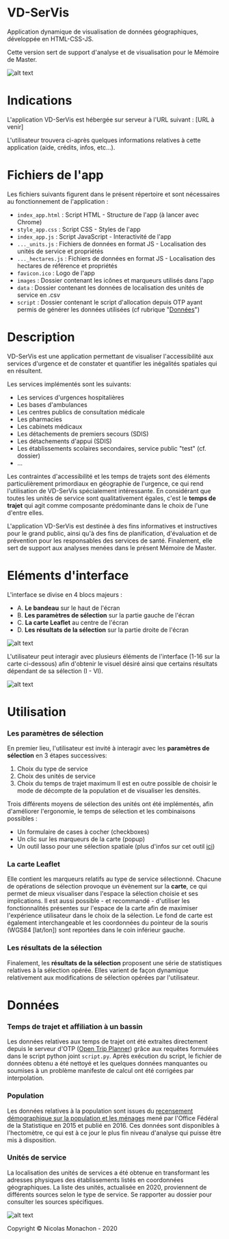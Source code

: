 # VD-SerVis

Application dynamique de visualisation de données géographiques, développée en HTML-CSS-JS.

Cette version sert de support d'analyse et de visualisation pour le Mémoire de Master.


![alt text](https://github.com/nmonach2/VD-SerVis/blob/master/images/CaptureAppli.JPG)



# Indications
L'application VD-SerVis est hébergée sur serveur à l'URL suivant : [URL à venir]

L'utilisateur trouvera ci-après quelques informations relatives à cette application (aide, crédits, infos, etc...).

# Fichiers de l'app
Les fichiers suivants figurent dans le présent répertoire et sont nécessaires au fonctionnement de l'application :
- `index_app.html` :  Script HTML - Structure de l'app (à lancer avec Chrome)
- `style_app.css` :   Script CSS - Styles de l'app
- `index_app.js` :    Script JavaScript - Interactivité de l'app
- `..._units.js` :    Fichiers de données en format JS - Localisation des unités de service et propriétés
- `..._hectares.js` : Fichiers de données en format JS - Localisation des hectares de référence et propriétés
- `favicon.ico` :     Logo de l'app
- `images` :          Dossier contenant les icônes et marqueurs utilisés dans l'app
- `data` :            Dossier contenant les données de localisation des unités de service en .csv
- `script` :          Dossier contenant le script d'allocation depuis OTP ayant permis de générer les données utilisées (cf rubrique "[Données](https://github.com/nmonach2/VD-SerVis/blob/master/README.md#donn%C3%A9es)")



# Description

VD-SerVis est une application permettant de visualiser l'accessibilité aux services d'urgence et de constater et quantifier les inégalités spatiales qui en résultent. 

Les services implémentés sont les suivants:
- Les services d'urgences hospitalières
- Les bases d'ambulances
- Les centres publics de consultation médicale
- Les pharmacies
- Les cabinets médicaux
- Les détachements de premiers secours (SDIS)
- Les détachements d'appui (SDIS)
- Les établissements scolaires secondaires, service public "test" (cf. dossier)
- ...

Les contraintes d'accessibilité et les temps de trajets sont des éléments particulièrement primordiaux en géographie de l'urgence, ce qui rend l'utilisation de VD-SerVis spécialement intéressante. En considérant que toutes les unités de service sont qualitativement égales, c'est le **temps de trajet** qui agit comme composante prédominante dans le choix de l'une d'entre elles. 

L'application VD-SerVis est destinée à des fins informatives et instructives pour le grand public, ainsi qu'à des fins de planification, d'évaluation et de prévention pour les responsables des services de santé. Finalement, elle sert de support aux analyses menées dans le présent Mémoire de Master.


# Eléments d'interface

L'interface se divise en 4 blocs majeurs :
- A. **Le bandeau** sur le haut de l'écran
- B. **Les paramètres de sélection** sur la partie gauche de l'écran
- C. **La carte Leaflet** au centre de l'écran
- D. **Les résultats de la sélection** sur la partie droite de l'écran

![alt text](https://github.com/nmonach2/VD-SerVis/blob/master/images/blocs.png)

L'utilisateur peut interagir avec plusieurs éléments de l'interface (1-16 sur la carte ci-dessous) afin d'obtenir le visuel désiré ainsi que certains résultats dépendant de sa sélection (I - VI).

![alt text](https://github.com/nmonach2/VD-SerVis/blob/master/images/interface.png)



# Utilisation

### Les paramètres de sélection

En premier lieu, l'utilisateur est invité à interagir avec les **paramètres de sélection** en 3 étapes successives:
1. Choix du type de service
2. Choix des unités de service
3. Choix du temps de trajet maximum
Il est en outre possible de choisir le mode de décompte de la population et de visualiser les densités.

Trois différents moyens de sélection des unités ont été implémentés, afin d'améliorer l'ergonomie, le temps de sélection et les combinaisons possibles :
- Un formulaire de cases à cocher (checkboxes)
- Un clic sur les marqueurs de la carte (popup)
- Un outil lasso pour une sélection spatiale (plus d'infos sur cet outil [ici](https://github.com/zakjan/leaflet-lasso))

### La carte Leaflet

Elle contient les marqueurs relatifs au type de service sélectionné. Chacune de opérations de sélection provoque un évènement sur la **carte**, ce qui permet de mieux visualiser dans l'espace la sélection choisie et ses implications. Il est aussi possible - et recommandé - d'utiliser les fonctionnalités présentes sur l'espace de la carte afin de maximiser l'expérience utilisateur dans le choix de la sélection. Le fond de carte est également interchangeable et les coordonnées du pointeur de la souris (WGS84 [lat/lon]) sont reportées dans le coin inférieur gauche. 

### Les résultats de la sélection 

Finalement, les **résultats de la sélection** proposent une série de statistiques relatives à la sélection opérée. Elles varient de façon dynamique relativement aux modifications de sélection opérées par l'utilisateur.



# Données

### Temps de trajet et affiliation à un bassin
Les données relatives aux temps de trajet ont été extraites directement depuis le serveur d'OTP ([Open Trip Planner]( https://www.opentripplanner.org/)) grâce aux requêtes formulées dans le script python joint `script.py`. Après exécution du script, le fichier de données obtenu a été nettoyé et les quelques données manquantes ou soumises à un problème manifeste de calcul ont été corrigées par interpolation.

### Population
Les données relatives à la population sont issues du [recensement démographique sur la population et les ménages](https://www.bfs.admin.ch/bfs/fr/home/actualites/quoi-de-neuf.assetdetail.1442443.html) mené par l'Office Fédéral de la Statistique en 2015 et publié en 2016. Ces données sont disponibles à l'hectomètre, ce qui est à ce jour le plus fin niveau d'analyse qui puisse être mis à disposition.

### Unités de service
La localisation des unités de services a été obtenue en transformant les adresses physiques des établissements listés en coordonnées géographiques. La liste des unités, actualisée en 2020, proviennent de différents sources selon le type de service. Se rapporter au dossier pour consulter les sources spécifiques.

![alt text](https://github.com/nmonach2/VD-SerVis/blob/master/images/CaptureAppli2.JPG)

Copyright © Nicolas Monachon - 2020
